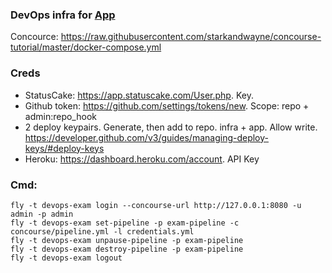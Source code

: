 ### DevOps infra for [App](https://github.com/GardOS/devops-exam-app)

Concource: https://raw.githubusercontent.com/starkandwayne/concourse-tutorial/master/docker-compose.yml

### Creds

- StatusCake: https://app.statuscake.com/User.php. Key.
- Github token: https://github.com/settings/tokens/new. Scope: repo + admin:repo_hook
- 2 deploy keypairs. Generate, then add to repo. infra + app. Allow write. https://developer.github.com/v3/guides/managing-deploy-keys/#deploy-keys
- Heroku: https://dashboard.heroku.com/account. API Key

### Cmd:

`fly -t devops-exam login --concourse-url http://127.0.0.1:8080 -u admin -p admin`\
`fly -t devops-exam set-pipeline -p exam-pipeline -c concourse/pipeline.yml -l credentials.yml`\
`fly -t devops-exam unpause-pipeline -p exam-pipeline`\
`fly -t devops-exam destroy-pipeline -p exam-pipeline`\
`fly -t devops-exam logout`
